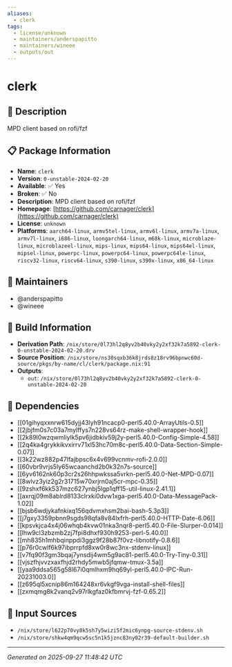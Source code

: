 ```yaml
---
aliases:
  - clerk
tags:
  - license/unknown
  - maintainers/anderspapitto
  - maintainers/wineee
  - outputs/out
---
```


# clerk

## 📝 Description

MPD client based on rofi/fzf

## 📋 Package Information

- **Name**: `clerk`
- **Version**: `0-unstable-2024-02-20`
- **Available**: ✅ Yes
- **Broken**: ✅ No
- **Description**: MPD client based on rofi/fzf
- **Homepage**: [https://github.com/carnager/clerk](https://github.com/carnager/clerk)
- **License**: `unknown`
- **Platforms**: `aarch64-linux`, `armv5tel-linux`, `armv6l-linux`, `armv7a-linux`, `armv7l-linux`, `i686-linux`, `loongarch64-linux`, `m68k-linux`, `microblaze-linux`, `microblazeel-linux`, `mips-linux`, `mips64-linux`, `mips64el-linux`, `mipsel-linux`, `powerpc-linux`, `powerpc64-linux`, `powerpc64le-linux`, `riscv32-linux`, `riscv64-linux`, `s390-linux`, `s390x-linux`, `x86_64-linux`
## 👥 Maintainers

- @anderspapitto
- @wineee


## 🔧 Build Information

- **Derivation Path**: `/nix/store/0l73hl2q8yv2b40vky2y2xf32k7a5892-clerk-0-unstable-2024-02-20.drv`
- **Source Position**: `/nix/store/ns30sqxb36k8jrds8z18rv96bpnwc60d-source/pkgs/by-name/cl/clerk/package.nix:91`
- **Outputs**:
  - `out`:  `/nix/store/0l73hl2q8yv2b40vky2y2xf32k7a5892-clerk-0-unstable-2024-02-20`

## 🔗 Dependencies

- [[01gihyqxxnrw615dyjj43lyh91ncacp0-perl5.40.0-ArrayUtils-0.5]]
- [[2jbjfm0s7c03a7mylffys7n228vs64rz-make-shell-wrapper-hook]]
- [[2k89l0wzqwmliylk5pv6jidbkiv59j2y-perl5.40.0-Config-Simple-4.58]]
- [[2q4ka4grykkikvxirrv71xl53hc70m8c-perl5.40.0-Data-Section-Simple-0.07]]
- [[3k22wz882p47lfajbpsc6x4v699vcnmv-rofi-2.0.0]]
- [[60vbr9vrjs5ly65wcaanchd2b0k32n7s-source]]
- [[6yv6162nk60p3cr2s26hhpwkssa5vrkn-perl5.40.0-Net-MPD-0.07]]
- [[8wlvz3yiz2g2r31715w70xrjrn0aj5cr-mpc-0.35]]
- [[9zshxf6kk537mzc627ynbj5lgp1qff15-util-linux-2.41.1]]
- [[axrqj09m8ablrd8133clrxki0dvw1xga-perl5.40.0-Data-MessagePack-1.02]]
- [[bjsb6wdjykafnkixq156qdvmxhsm2bai-bash-5.3p3]]
- [[j7gxy3359pbnn9sgds98qfa8v84lxfrh-perl5.40.0-HTTP-Date-6.06]]
- [[kpsvkjca4x4j06whqb4kvw01nka3nqr8-perl5.40.0-File-Slurper-0.014]]
- [[lhw9cl3zbzmb2zj7fpi8dhxf930h9253-perl-5.40.0]]
- [[mh835h1mhbqinppdi3ggz9f28b87f0vz-libnotify-0.8.6]]
- [[p76r0cwlf6k97ibprrpfd8xw0r8wc3nx-stdenv-linux]]
- [[v7fq90f3gm3bqaj7ynsdij4wm5g9ac81-perl5.40.0-Try-Tiny-0.31]]
- [[vjszfhjvvzxaxfhjd2rhdy5mwb5jfqmw-tmux-3.5a]]
- [[yaa9ddsa565g58l67i0qmlhxm9hq69yl-perl5.40.0-IPC-Run-20231003.0]]
- [[z695ql5xcnip86m164248xr6vkgf9vga-install-shell-files]]
- [[zxmqmg8k2vanq2v97rlkgfaz0kfbmrvj-fzf-0.65.2]]

## 📁 Input Sources

- `/nix/store/l622p70vy8k5sh7y5wizi5f2mic6ynpg-source-stdenv.sh`
- `/nix/store/shkw4qm9qcw5sc5n1k5jznc83ny02r39-default-builder.sh`

---
*Generated on 2025-09-27 11:48:42 UTC*
